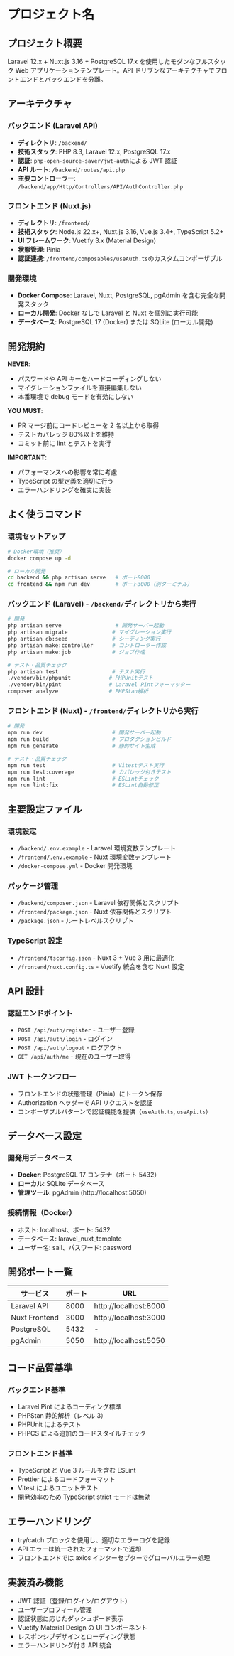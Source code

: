 # プロジェクト名

## プロジェクト概要

Laravel 12.x + Nuxt.js 3.16 + PostgreSQL 17.x を使用したモダンなフルスタック Web アプリケーションテンプレート。API ドリブンなアーキテクチャでフロントエンドとバックエンドを分離。

## アーキテクチャ

### バックエンド (Laravel API)

- **ディレクトリ**: `/backend/`
- **技術スタック**: PHP 8.3, Laravel 12.x, PostgreSQL 17.x
- **認証**: `php-open-source-saver/jwt-auth`による JWT 認証
- **API ルート**: `/backend/routes/api.php`
- **主要コントローラー**: `/backend/app/Http/Controllers/API/AuthController.php`

### フロントエンド (Nuxt.js)

- **ディレクトリ**: `/frontend/`
- **技術スタック**: Node.js 22.x+, Nuxt.js 3.16, Vue.js 3.4+, TypeScript 5.2+
- **UI フレームワーク**: Vuetify 3.x (Material Design)
- **状態管理**: Pinia
- **認証連携**: `/frontend/composables/useAuth.ts`のカスタムコンポーザブル

### 開発環境

- **Docker Compose**: Laravel, Nuxt, PostgreSQL, pgAdmin を含む完全な開発スタック
- **ローカル開発**: Docker なしで Laravel と Nuxt を個別に実行可能
- **データベース**: PostgreSQL 17 (Docker) または SQLite (ローカル開発)

## 開発規約

**NEVER**:

- パスワードや API キーをハードコーディングしない
- マイグレーションファイルを直接編集しない
- 本番環境で debug モードを有効にしない

**YOU MUST**:

- PR マージ前にコードレビューを 2 名以上から取得
- テストカバレッジ 80%以上を維持
- コミット前に lint とテストを実行

**IMPORTANT**:

- パフォーマンスへの影響を常に考慮
- TypeScript の型定義を適切に行う
- エラーハンドリングを確実に実装

## よく使うコマンド

### 環境セットアップ

```bash
# Docker環境（推奨）
docker compose up -d

# ローカル開発
cd backend && php artisan serve   # ポート8000
cd frontend && npm run dev        # ポート3000（別ターミナル）
```

### バックエンド (Laravel) - `/backend/`ディレクトリから実行

```bash
# 開発
php artisan serve                 # 開発サーバー起動
php artisan migrate              # マイグレーション実行
php artisan db:seed              # シーディング実行
php artisan make:controller      # コントローラー作成
php artisan make:job             # ジョブ作成

# テスト・品質チェック
php artisan test                 # テスト実行
./vendor/bin/phpunit            # PHPUnitテスト
./vendor/bin/pint               # Laravel Pintフォーマッター
composer analyze                # PHPStan解析
```

### フロントエンド (Nuxt) - `/frontend/`ディレクトリから実行

```bash
# 開発
npm run dev                      # 開発サーバー起動
npm run build                    # プロダクションビルド
npm run generate                 # 静的サイト生成

# テスト・品質チェック
npm run test                     # Vitestテスト実行
npm run test:coverage            # カバレッジ付きテスト
npm run lint                     # ESLintチェック
npm run lint:fix                 # ESLint自動修正
```

## 主要設定ファイル

### 環境設定

- `/backend/.env.example` - Laravel 環境変数テンプレート
- `/frontend/.env.example` - Nuxt 環境変数テンプレート
- `/docker-compose.yml` - Docker 開発環境

### パッケージ管理

- `/backend/composer.json` - Laravel 依存関係とスクリプト
- `/frontend/package.json` - Nuxt 依存関係とスクリプト
- `/package.json` - ルートレベルスクリプト

### TypeScript 設定

- `/frontend/tsconfig.json` - Nuxt 3 + Vue 3 用に最適化
- `/frontend/nuxt.config.ts` - Vuetify 統合を含む Nuxt 設定

## API 設計

### 認証エンドポイント

- `POST /api/auth/register` - ユーザー登録
- `POST /api/auth/login` - ログイン
- `POST /api/auth/logout` - ログアウト
- `GET /api/auth/me` - 現在のユーザー取得

### JWT トークンフロー

- フロントエンドの状態管理（Pinia）にトークン保存
- Authorization ヘッダーで API リクエストを認証
- コンポーザブルパターンで認証機能を提供（`useAuth.ts`, `useApi.ts`）

## データベース設定

### 開発用データベース

- **Docker**: PostgreSQL 17 コンテナ（ポート 5432）
- **ローカル**: SQLite データベース
- **管理ツール**: pgAdmin (http://localhost:5050)

### 接続情報（Docker）

- ホスト: localhost、ポート: 5432
- データベース: laravel_nuxt_template
- ユーザー名: sail、パスワード: password

## 開発ポート一覧

| サービス      | ポート | URL                   |
| ------------- | ------ | --------------------- |
| Laravel API   | 8000   | http://localhost:8000 |
| Nuxt Frontend | 3000   | http://localhost:3000 |
| PostgreSQL    | 5432   | -                     |
| pgAdmin       | 5050   | http://localhost:5050 |

## コード品質基準

### バックエンド基準

- Laravel Pint によるコーディング標準
- PHPStan 静的解析（レベル 3）
- PHPUnit によるテスト
- PHPCS による追加のコードスタイルチェック

### フロントエンド基準

- TypeScript と Vue 3 ルールを含む ESLint
- Prettier によるコードフォーマット
- Vitest によるユニットテスト
- 開発効率のため TypeScript strict モードは無効

## エラーハンドリング

- try/catch ブロックを使用し、適切なエラーログを記録
- API エラーは統一されたフォーマットで返却
- フロントエンドでは axios インターセプターでグローバルエラー処理

## 実装済み機能

- JWT 認証（登録/ログイン/ログアウト）
- ユーザープロフィール管理
- 認証状態に応じたダッシュボード表示
- Vuetify Material Design の UI コンポーネント
- レスポンシブデザインとローディング状態
- エラーハンドリング付き API 統合
